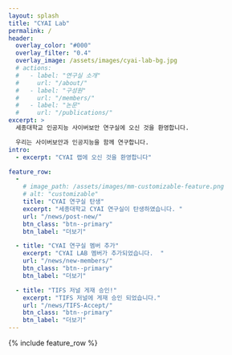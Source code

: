 ```yaml
---
layout: splash
title: "CYAI Lab"
permalink: /
header:
  overlay_color: "#000"
  overlay_filter: "0.4"
  overlay_image: /assets/images/cyai-lab-bg.jpg
  # actions:
  #   - label: "연구실 소개"
  #     url: "/about/"
  #   - label: "구성원"
  #     url: "/members/"
  #   - label: "논문"
  #     url: "/publications/"
excerpt: >
  세종대학교 인공지능 사이버보안 연구실에 오신 것을 환영합니다.   

  우리는 사이버보안과 인공지능을 함께 연구합니다.  
intro: 
  - excerpt: "CYAI 랩에 오신 것을 환영합니다"

feature_row:
  - 
    # image_path: /assets/images/mm-customizable-feature.png
    # alt: "customizable"
    title: "CYAI 연구실 탄생"
    excerpt: "세종대학교 CYAI 연구실이 탄생하였습니다. "
    url: "/news/post-new/"
    btn_class: "btn--primary"
    btn_label: "더보기"

  - title: "CYAI 연구실 멤버 추가"
    excerpt: "CYAI LAB 멤버가 추가되었습니다.  "
    url: "/news/new-members/"
    btn_class: "btn--primary"
    btn_label: "더보기"

  - title: "TIFS 저널 게재 승인!"
    excerpt: "TIFS 저널에 게재 승인 되었습니다."
    url: "/news/TIFS-Accept/"
    btn_class: "btn--primary"
    btn_label: "더보기"
---
```

{% include feature_row %}